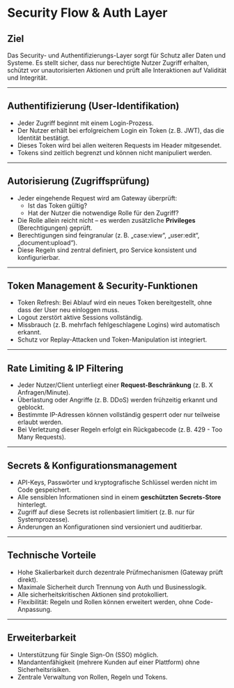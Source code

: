 # Security Flow & Auth Layer

## Ziel

Das Security- und Authentifizierungs-Layer sorgt für Schutz aller Daten und Systeme. Es stellt sicher, dass nur berechtigte Nutzer Zugriff erhalten, schützt vor unautorisierten Aktionen und prüft alle Interaktionen auf Validität und Integrität.

---

## Authentifizierung (User-Identifikation)

- Jeder Zugriff beginnt mit einem Login-Prozess.
- Der Nutzer erhält bei erfolgreichem Login ein Token (z. B. JWT), das die Identität bestätigt.
- Dieses Token wird bei allen weiteren Requests im Header mitgesendet.
- Tokens sind zeitlich begrenzt und können nicht manipuliert werden.

---

## Autorisierung (Zugriffsprüfung)

- Jeder eingehende Request wird am Gateway überprüft:
  - Ist das Token gültig?
  - Hat der Nutzer die notwendige Rolle für den Zugriff?
- Die Rolle allein reicht nicht – es werden zusätzliche **Privileges** (Berechtigungen) geprüft.
- Berechtigungen sind feingranular (z. B. „case:view“, „user:edit“, „document:upload“).
- Diese Regeln sind zentral definiert, pro Service konsistent und konfigurierbar.

---

## Token Management & Security-Funktionen

- Token Refresh: Bei Ablauf wird ein neues Token bereitgestellt, ohne dass der User neu einloggen muss.
- Logout zerstört aktive Sessions vollständig.
- Missbrauch (z. B. mehrfach fehlgeschlagene Logins) wird automatisch erkannt.
- Schutz vor Replay-Attacken und Token-Manipulation ist integriert.

---

## Rate Limiting & IP Filtering

- Jeder Nutzer/Client unterliegt einer **Request-Beschränkung** (z. B. X Anfragen/Minute).
- Überlastung oder Angriffe (z. B. DDoS) werden frühzeitig erkannt und geblockt.
- Bestimmte IP-Adressen können vollständig gesperrt oder nur teilweise erlaubt werden.
- Bei Verletzung dieser Regeln erfolgt ein Rückgabecode (z. B. 429 - Too Many Requests).

---

## Secrets & Konfigurationsmanagement

- API-Keys, Passwörter und kryptografische Schlüssel werden nicht im Code gespeichert.
- Alle sensiblen Informationen sind in einem **geschützten Secrets-Store** hinterlegt.
- Zugriff auf diese Secrets ist rollenbasiert limitiert (z. B. nur für Systemprozesse).
- Änderungen an Konfigurationen sind versioniert und auditierbar.

---

## Technische Vorteile

- Hohe Skalierbarkeit durch dezentrale Prüfmechanismen (Gateway prüft direkt).
- Maximale Sicherheit durch Trennung von Auth und Businesslogik.
- Alle sicherheitskritischen Aktionen sind protokolliert.
- Flexibilität: Regeln und Rollen können erweitert werden, ohne Code-Anpassung.

---

## Erweiterbarkeit

- Unterstützung für Single Sign-On (SSO) möglich.
- Mandantenfähigkeit (mehrere Kunden auf einer Plattform) ohne Sicherheitsrisiken.
- Zentrale Verwaltung von Rollen, Regeln und Tokens.